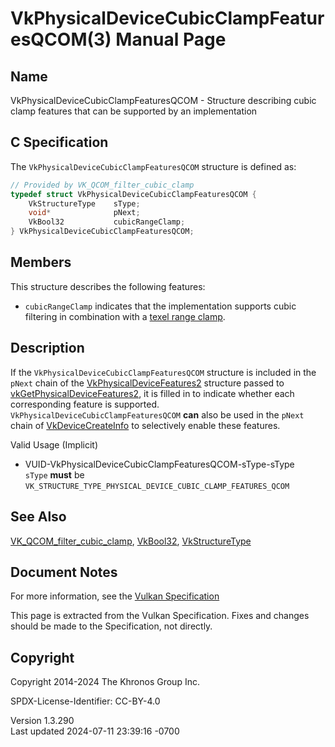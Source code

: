 # VkPhysicalDeviceCubicClampFeaturesQCOM(3) Manual Page

## Name

VkPhysicalDeviceCubicClampFeaturesQCOM - Structure describing cubic
clamp features that can be supported by an implementation



## <a href="#_c_specification" class="anchor"></a>C Specification

The `VkPhysicalDeviceCubicClampFeaturesQCOM` structure is defined as:

``` c
// Provided by VK_QCOM_filter_cubic_clamp
typedef struct VkPhysicalDeviceCubicClampFeaturesQCOM {
    VkStructureType    sType;
    void*              pNext;
    VkBool32           cubicRangeClamp;
} VkPhysicalDeviceCubicClampFeaturesQCOM;
```

## <a href="#_members" class="anchor"></a>Members

This structure describes the following features:

- <span id="features-filter-cubic-range-clamp"></span> `cubicRangeClamp`
  indicates that the implementation supports cubic filtering in
  combination with a <a
  href="https://registry.khronos.org/vulkan/specs/1.3-extensions/html/vkspec.html#textures-texel-range-clamp"
  target="_blank" rel="noopener">texel range clamp</a>.

## <a href="#_description" class="anchor"></a>Description

If the `VkPhysicalDeviceCubicClampFeaturesQCOM` structure is included in
the `pNext` chain of the
[VkPhysicalDeviceFeatures2](https://registry.khronos.org/vulkan/specs/1.3-extensions/man/html/VkPhysicalDeviceFeatures2.html) structure
passed to
[vkGetPhysicalDeviceFeatures2](https://registry.khronos.org/vulkan/specs/1.3-extensions/man/html/vkGetPhysicalDeviceFeatures2.html), it is
filled in to indicate whether each corresponding feature is supported.
`VkPhysicalDeviceCubicClampFeaturesQCOM` **can** also be used in the
`pNext` chain of [VkDeviceCreateInfo](https://registry.khronos.org/vulkan/specs/1.3-extensions/man/html/VkDeviceCreateInfo.html) to
selectively enable these features.

Valid Usage (Implicit)

- <a href="#VUID-VkPhysicalDeviceCubicClampFeaturesQCOM-sType-sType"
  id="VUID-VkPhysicalDeviceCubicClampFeaturesQCOM-sType-sType"></a>
  VUID-VkPhysicalDeviceCubicClampFeaturesQCOM-sType-sType  
  `sType` **must** be
  `VK_STRUCTURE_TYPE_PHYSICAL_DEVICE_CUBIC_CLAMP_FEATURES_QCOM`

## <a href="#_see_also" class="anchor"></a>See Also

[VK_QCOM_filter_cubic_clamp](https://registry.khronos.org/vulkan/specs/1.3-extensions/man/html/VK_QCOM_filter_cubic_clamp.html),
[VkBool32](https://registry.khronos.org/vulkan/specs/1.3-extensions/man/html/VkBool32.html), [VkStructureType](https://registry.khronos.org/vulkan/specs/1.3-extensions/man/html/VkStructureType.html)

## <a href="#_document_notes" class="anchor"></a>Document Notes

For more information, see the <a
href="https://registry.khronos.org/vulkan/specs/1.3-extensions/html/vkspec.html#VkPhysicalDeviceCubicClampFeaturesQCOM"
target="_blank" rel="noopener">Vulkan Specification</a>

This page is extracted from the Vulkan Specification. Fixes and changes
should be made to the Specification, not directly.

## <a href="#_copyright" class="anchor"></a>Copyright

Copyright 2014-2024 The Khronos Group Inc.

SPDX-License-Identifier: CC-BY-4.0

Version 1.3.290  
Last updated 2024-07-11 23:39:16 -0700
